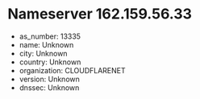 # Nameserver 162.159.56.33

* as_number: 13335
* name: Unknown
* city: Unknown
* country: Unknown
* organization: CLOUDFLARENET
* version: Unknown
* dnssec: Unknown
